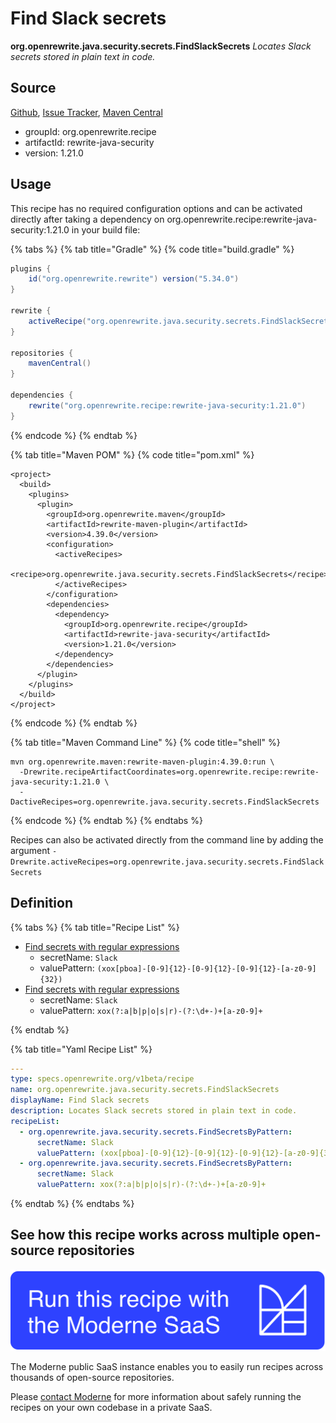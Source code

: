 # Find Slack secrets

**org.openrewrite.java.security.secrets.FindSlackSecrets**
_Locates Slack secrets stored in plain text in code._

## Source

[Github](https://github.com/openrewrite/rewrite-java-security), [Issue Tracker](https://github.com/openrewrite/rewrite-java-security/issues), [Maven Central](https://search.maven.org/artifact/org.openrewrite.recipe/rewrite-java-security/1.21.0/jar)

* groupId: org.openrewrite.recipe
* artifactId: rewrite-java-security
* version: 1.21.0


## Usage

This recipe has no required configuration options and can be activated directly after taking a dependency on org.openrewrite.recipe:rewrite-java-security:1.21.0 in your build file:

{% tabs %}
{% tab title="Gradle" %}
{% code title="build.gradle" %}
```groovy
plugins {
    id("org.openrewrite.rewrite") version("5.34.0")
}

rewrite {
    activeRecipe("org.openrewrite.java.security.secrets.FindSlackSecrets")
}

repositories {
    mavenCentral()
}

dependencies {
    rewrite("org.openrewrite.recipe:rewrite-java-security:1.21.0")
}
```
{% endcode %}
{% endtab %}

{% tab title="Maven POM" %}
{% code title="pom.xml" %}
```markup
<project>
  <build>
    <plugins>
      <plugin>
        <groupId>org.openrewrite.maven</groupId>
        <artifactId>rewrite-maven-plugin</artifactId>
        <version>4.39.0</version>
        <configuration>
          <activeRecipes>
            <recipe>org.openrewrite.java.security.secrets.FindSlackSecrets</recipe>
          </activeRecipes>
        </configuration>
        <dependencies>
          <dependency>
            <groupId>org.openrewrite.recipe</groupId>
            <artifactId>rewrite-java-security</artifactId>
            <version>1.21.0</version>
          </dependency>
        </dependencies>
      </plugin>
    </plugins>
  </build>
</project>
```
{% endcode %}
{% endtab %}

{% tab title="Maven Command Line" %}
{% code title="shell" %}
```shell
mvn org.openrewrite.maven:rewrite-maven-plugin:4.39.0:run \
  -Drewrite.recipeArtifactCoordinates=org.openrewrite.recipe:rewrite-java-security:1.21.0 \
  -DactiveRecipes=org.openrewrite.java.security.secrets.FindSlackSecrets
```
{% endcode %}
{% endtab %}
{% endtabs %}

Recipes can also be activated directly from the command line by adding the argument `-Drewrite.activeRecipes=org.openrewrite.java.security.secrets.FindSlackSecrets`

## Definition

{% tabs %}
{% tab title="Recipe List" %}
* [Find secrets with regular expressions](../../../java/security/secrets/findsecretsbypattern.md)
  * secretName: `Slack`
  * valuePattern: `(xox[pboa]-[0-9]{12}-[0-9]{12}-[0-9]{12}-[a-z0-9]{32})`
* [Find secrets with regular expressions](../../../java/security/secrets/findsecretsbypattern.md)
  * secretName: `Slack`
  * valuePattern: `xox(?:a|b|p|o|s|r)-(?:\d+-)+[a-z0-9]+`

{% endtab %}

{% tab title="Yaml Recipe List" %}
```yaml
---
type: specs.openrewrite.org/v1beta/recipe
name: org.openrewrite.java.security.secrets.FindSlackSecrets
displayName: Find Slack secrets
description: Locates Slack secrets stored in plain text in code.
recipeList:
  - org.openrewrite.java.security.secrets.FindSecretsByPattern:
      secretName: Slack
      valuePattern: (xox[pboa]-[0-9]{12}-[0-9]{12}-[0-9]{12}-[a-z0-9]{32})
  - org.openrewrite.java.security.secrets.FindSecretsByPattern:
      secretName: Slack
      valuePattern: xox(?:a|b|p|o|s|r)-(?:\d+-)+[a-z0-9]+

```
{% endtab %}
{% endtabs %}

## See how this recipe works across multiple open-source repositories

[![Moderne Link Image](/.gitbook/assets/ModerneRecipeButton.png)](https://public.moderne.io/recipes/org.openrewrite.java.security.secrets.FindSlackSecrets)

The Moderne public SaaS instance enables you to easily run recipes across thousands of open-source repositories.

Please [contact Moderne](https://moderne.io/product) for more information about safely running the recipes on your own codebase in a private SaaS.
